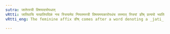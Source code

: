 ```yaml
---
sutra: जातेरस्त्री विषयादयोपधात्
vRtti: जातिवाचि यत्प्रातिपदिकं नच स्त्रियामेव नियतमस्त्री विषयमयकारोपधंच तस्मात् स्त्रियां ङीष् प्रत्ययो भवति ॥
vRtti_eng: The feminine affix ङीष् comes after a word denoting a _jati_ or species when it does not express in its original meaning a feminine, and which moreover has not the letter य् for its penultimate.

---
```

